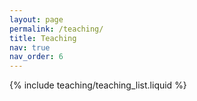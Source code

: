 ```yaml
---
layout: page
permalink: /teaching/
title: Teaching
nav: true
nav_order: 6
---
```


{% include teaching/teaching_list.liquid %}
